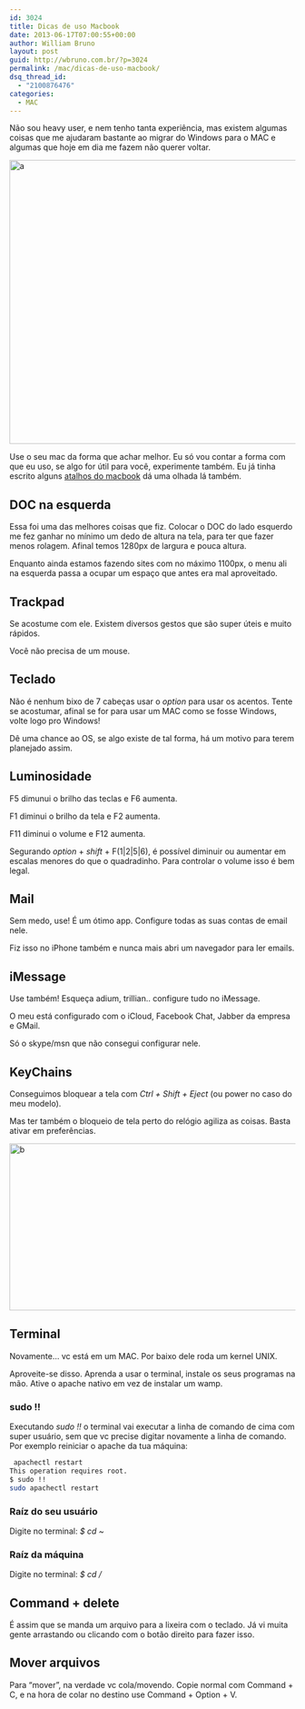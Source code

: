```yaml
---
id: 3024
title: Dicas de uso Macbook
date: 2013-06-17T07:00:55+00:00
author: William Bruno
layout: post
guid: http://wbruno.com.br/?p=3024
permalink: /mac/dicas-de-uso-macbook/
dsq_thread_id:
  - "2100876476"
categories:
  - MAC
---
```

Não sou heavy user, e nem tenho tanta experiência, mas existem algumas coisas que me ajudaram bastante ao migrar do Windows para o MAC e algumas que hoje em dia me fazem não querer voltar.

[<img src="/wp-content/uploads/2013/06/a.jpg" alt="a" width="800" height="500" class="aligncenter size-full wp-image-3025" srcset="/wp-content/uploads/2013/06/a.jpg 800w, /wp-content/uploads/2013/06/a-300x187.jpg 300w" sizes="(max-width: 800px) 100vw, 800px" />](/wp-content/uploads/2013/06/a.jpg)

<!--more-->

Use o seu mac da forma que achar melhor. Eu só vou contar a forma com que eu uso, se algo for útil para você, experimente também. Eu já tinha escrito alguns [atalhos do macbook](http://wbruno.com.br/mac/alguns-atalhos-interessantes-macbook-pro/ "atalhos do macbook") dá uma olhada lá também.

## DOC na esquerda

Essa foi uma das melhores coisas que fiz. Colocar o DOC do lado esquerdo me fez ganhar no mínimo um dedo de altura na tela, para ter que fazer menos rolagem. Afinal temos 1280px de largura e pouca altura.

Enquanto ainda estamos fazendo sites com no máximo 1100px, o menu ali na esquerda passa a ocupar um espaço que antes era mal aproveitado.

## Trackpad

Se acostume com ele. Existem diversos gestos que são super úteis e muito rápidos.

Você não precisa de um mouse.

## Teclado

Não é nenhum bixo de 7 cabeças usar o <var>option</var> para usar os acentos. Tente se acostumar, afinal se for para usar um MAC como se fosse Windows, volte logo pro Windows!

Dê uma chance ao OS, se algo existe de tal forma, há um motivo para terem planejado assim.

## Luminosidade

F5 dimunui o brilho das teclas e F6 aumenta.

F1 diminui o brilho da tela e F2 aumenta.

F11 diminui o volume e F12 aumenta.

Segurando <var>option</var> + <var>shift</var> + F(1|2|5|6), é possível diminuir ou aumentar em escalas menores do que o quadradinho. Para controlar o volume isso é bem legal.

## Mail

Sem medo, use! É um ótimo app. Configure todas as suas contas de email nele.

Fiz isso no iPhone também e nunca mais abri um navegador para ler emails.

## iMessage

Use também! Esqueça adium, trillian.. configure tudo no iMessage.

O meu está configurado com o iCloud, Facebook Chat, Jabber da empresa e GMail.

Só o skype/msn que não consegui configurar nele.

## KeyChains

Conseguimos bloquear a tela com <var>Ctrl + Shift + Eject</var> (ou power no caso do meu modelo).

Mas ter também o bloqueio de tela perto do relógio agiliza as coisas. Basta ativar em preferências.

[<img src="/wp-content/uploads/2013/06/b.jpg" alt="b" width="600" height="294" class="aligncenter size-full wp-image-3026" srcset="/wp-content/uploads/2013/06/b.jpg 600w, /wp-content/uploads/2013/06/b-300x147.jpg 300w" sizes="(max-width: 600px) 100vw, 600px" />](/wp-content/uploads/2013/06/b.jpg)

## Terminal

Novamente&#8230; vc está em um MAC. Por baixo dele roda um kernel UNIX.

Aproveite-se disso. Aprenda a usar o terminal, instale os seus programas na mão. Ative o apache nativo em vez de instalar um wamp.

### sudo !!

Executando <var>sudo !!</var> o terminal vai executar a linha de comando de cima com super usuário, sem que vc precise digitar novamente a linha de comando. Por exemplo reiniciar o apache da tua máquina:

``` bash
 apachectl restart
This operation requires root.
$ sudo !!
sudo apachectl restart
```

### Raíz do seu usuário

Digite no terminal: <var>$ cd ~</var>

### Raíz da máquina

Digite no terminal: <var>$ cd /</var>

## Command + delete

É assim que se manda um arquivo para a lixeira com o teclado. Já vi muita gente arrastando ou clicando com o botão direito para fazer isso.

## Mover arquivos

Para &#8220;mover&#8221;, na verdade vc cola/movendo. Copie normal com Command + C, e na hora de colar no destino use Command + Option + V.
